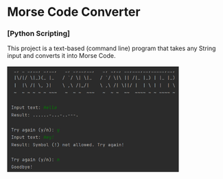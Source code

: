 # Morse Code Converter 
### [Python Scripting]
This project is a text-based (command line) program that takes any String input and converts it into Morse Code. <br><br>
<img src="example.png" style="width:400px">


